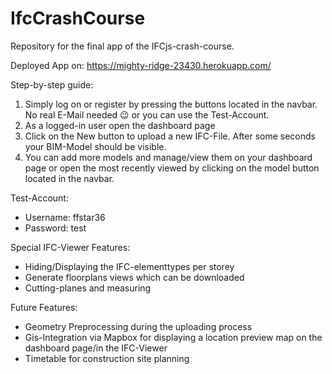 # IfcCrashCourse
Repository for the final app of the IFCjs-crash-course.

Deployed App on:
https://mighty-ridge-23430.herokuapp.com/

Step-by-step guide:
1. Simply log on or register by pressing the buttons located in the navbar. No real E-Mail needed 😉 or you can use the Test-Account.
2. As a logged-in user open the dashboard page
3. Click on the New button to upload a new IFC-File. After some seconds your BIM-Model should be visible.
4. You can add more models and manage/view them on your dashboard page or open the most recently viewed by clicking on the model button located in the navbar.  

Test-Account:
- Username: ffstar36	
- Password: test

Special IFC-Viewer Features: 
- Hiding/Displaying the IFC-elementtypes per storey 
- Generate floorplans views which can be downloaded
- Cutting-planes and measuring   

Future Features:
- Geometry Preprocessing during the uploading process
- Gis-Integration via Mapbox for displaying a location preview map on the dashboard page/in the IFC-Viewer 
- Timetable for construction site planning
